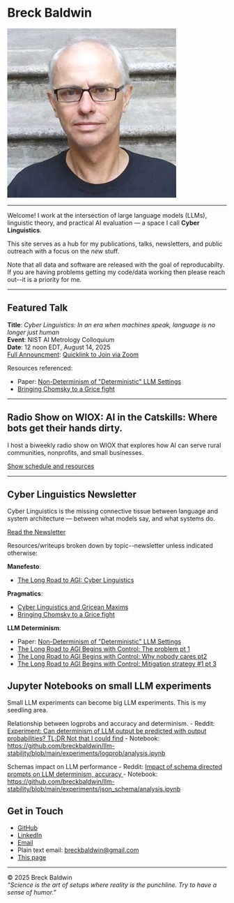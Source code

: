 # Breck Baldwin

![Breck Baldwin](img/breck_head.jpg)

---

Welcome! I work at the intersection of large language models (LLMs), linguistic theory, and practical AI evaluation — a space I call **Cyber Linguistics**.

This site serves as a hub for my publications, talks, newsletters, and public outreach with a focus on the *new* stuff.

Note that all data and software are released with the goal of reproducabilty. If you are having problems getting my code/data working then please reach out--it is a priority for me. 

---

## Featured Talk

**Title**: _Cyber Linguistics: In an era when machines speak, language is no longer just human_  
**Event**: NIST AI Metrology Colloquium  
**Date**: 12 noon EDT, August 14, 2025  
[Full Announcment](https://www.linkedin.com/pulse/presenting-cyber-linguists-nist-thursday-aug-14-12-invite-baldwin-eg4ge): 
[Quicklink to Join via Zoom](https://nist.zoomgov.com/j/1605507559)

Resources referenced:
- Paper: [Non-Determinism of "Deterministic" LLM Settings](https://arxiv.org/abs/2408.04667)
- [Bringing Chomsky to a Grice fight](https://www.linkedin.com/pulse/bringing-chomsky-grice-fight-breck-baldwin-cl5ve/)
 

---

## Radio Show on WIOX: **AI in the Catskills**: Where bots get their hands dirty.

I host a biweekly radio show on WIOX that explores how AI can serve rural communities, nonprofits, and small businesses.

[Show schedule and resources](https://tinyurl.com/wioxai)

---

## Cyber Linguistics Newsletter

Cyber Linguistics is the missing connective tissue between language and system 
architecture — between what models say, and what systems do. 

[Read the Newsletter](https://www.linkedin.com/newsletters/cyber-linguistics-and-agi-7349179036436152320)

Resources/writeups broken down by topic--newsletter unless indicated otherwise: 

**Manefesto**:
- [The Long Road to AGI: Cyber Linguistics](https://www.linkedin.com/pulse/long-road-agi-cyber-linguistics-breck-baldwin-tm36e/)

**Pragmatics**:
- [Cyber Linguistics and Gricean Maxims](https://www.linkedin.com/pulse/long-road-agi-cyber-linguistics-gricean-maxims-breck-baldwin-jhnoe/)
- [Bringing Chomsky to a Grice fight](https://www.linkedin.com/pulse/bringing-chomsky-grice-fight-breck-baldwin-cl5ve/)

**LLM Determinism**: 
- Paper: [Non-Determinism of "Deterministic" LLM Settings](https://arxiv.org/abs/2408.04667)
- [The Long Road to AGI Begins with Control: The problem pt 1](https://www.linkedin.com/pulse/long-road-agi-begins-control-problem-pt-1-breck-baldwin-farzf)
- [The Long Road to AGI Begins with Control: Why nobody cares pt2](https://www.linkedin.com/pulse/long-road-agi-begins-control-why-nobody-cares-pt2-breck-baldwin-wfddf/)
- [The Long Road to AGI Begins with Control: Mitigation strategy #1 pt 3](https://www.linkedin.com/pulse/long-road-agi-begins-control-mitigation-strategy-1-pt-breck-baldwin-cehae)


## Jupyter Notebooks on small LLM experiments

Small LLM experiments can become big LLM experiments. This is my seedling area. 

Relationship between logprobs and accuracy and determinism. 
    - Reddit: [Experiment: Can determinism of LLM output be predicted with output probabilities? TL;DR Not that I could find](https://www.reddit.com/r/LocalLLaMA/comments/1k65lqd/experiment_can_determinism_of_llm_output_be/)
    - Notebook: https://github.com/breckbaldwin/llm-stability/blob/main/experiments/logprob/analysis.ipynb

Schemas impact on LLM performance
    - Reddit: [Impact of schema directed prompts on LLM determinism, accuracy ](https://www.reddit.com/r/LocalLLaMA/comments/1kd68gz/impact_of_schema_directed_prompts_on_llm/)
    - Notebook: https://github.com/breckbaldwin/llm-stability/blob/main/experiments/json_schema/analysis.ipynb


## Get in Touch

- [GitHub](https://github.com/breckbaldwin)
- [LinkedIn](https://www.linkedin.com/in/breckbaldwin/)
- [Email](mailto:breckbaldwin@gmail.com)
- Plain text email: breckbaldwin@gmail.com
- [This page](https://breckbaldwin.github.io)

---

© 2025 Breck Baldwin  
_“Science is the art of setups where reality is the punchline. Try to have a sense of humor.”_
